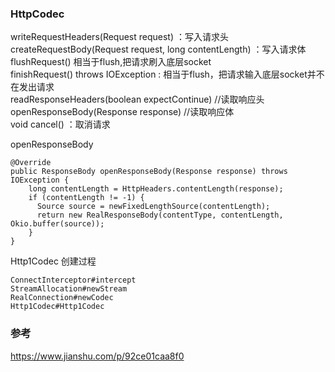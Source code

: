 ### HttpCodec  
writeRequestHeaders(Request request) ：写入请求头   
createRequestBody(Request request, long contentLength) ：写入请求体  
flushRequest()  相当于flush,把请求刷入底层socket  
finishRequest() throws IOException : 相当于flush，把请求输入底层socket并不在发出请求  
readResponseHeaders(boolean expectContinue)  //读取响应头  
openResponseBody(Response response) //读取响应体  
void cancel() ：取消请求  

openResponseBody  
```
@Override 
public ResponseBody openResponseBody(Response response) throws IOException {
    long contentLength = HttpHeaders.contentLength(response);
    if (contentLength != -1) {
      Source source = newFixedLengthSource(contentLength);
      return new RealResponseBody(contentType, contentLength, Okio.buffer(source));
    }
}
```

Http1Codec 创建过程  
```
ConnectInterceptor#intercept  
StreamAllocation#newStream  
RealConnection#newCodec  
Http1Codec#Http1Codec  
```

### 参考  
https://www.jianshu.com/p/92ce01caa8f0  





